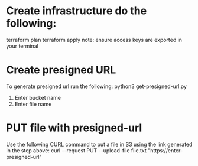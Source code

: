 # Create infrastructure do the following:
terraform plan
terraform apply
note: ensure access keys are exported in your terminal


# Create presigned URL
To generate presigned url run the following: python3 get-presigned-url.py
1. Enter bucket name 
2. Enter file name

# PUT file with presigned-url
Use the following CURL command to put a file in S3 using the link generated in the step above:
curl --request PUT --upload-file file.txt "https://enter-presigned-url"



